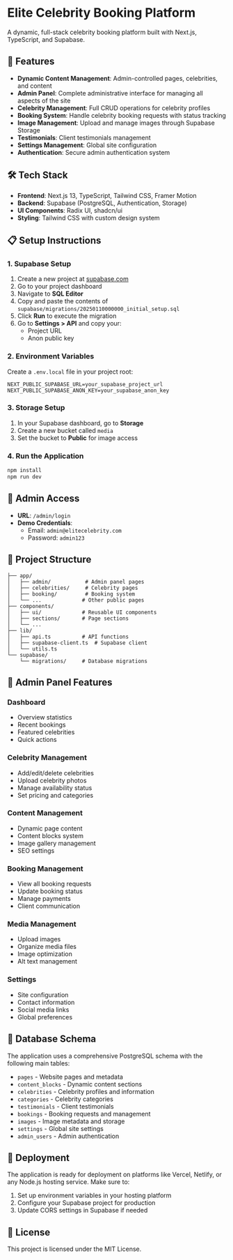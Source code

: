 # Elite Celebrity Booking Platform

A dynamic, full-stack celebrity booking platform built with Next.js, TypeScript, and Supabase.

## 🚀 Features

- **Dynamic Content Management**: Admin-controlled pages, celebrities, and content
- **Admin Panel**: Complete administrative interface for managing all aspects of the site
- **Celebrity Management**: Full CRUD operations for celebrity profiles
- **Booking System**: Handle celebrity booking requests with status tracking
- **Image Management**: Upload and manage images through Supabase Storage
- **Testimonials**: Client testimonials management
- **Settings Management**: Global site configuration
- **Authentication**: Secure admin authentication system

## 🛠️ Tech Stack

- **Frontend**: Next.js 13, TypeScript, Tailwind CSS, Framer Motion
- **Backend**: Supabase (PostgreSQL, Authentication, Storage)
- **UI Components**: Radix UI, shadcn/ui
- **Styling**: Tailwind CSS with custom design system

## 📋 Setup Instructions

### 1. Supabase Setup

1. Create a new project at [supabase.com](https://supabase.com)
2. Go to your project dashboard
3. Navigate to **SQL Editor**
4. Copy and paste the contents of `supabase/migrations/20250110000000_initial_setup.sql`
5. Click **Run** to execute the migration
6. Go to **Settings > API** and copy your:
   - Project URL
   - Anon public key

### 2. Environment Variables

Create a `.env.local` file in your project root:

```env
NEXT_PUBLIC_SUPABASE_URL=your_supabase_project_url
NEXT_PUBLIC_SUPABASE_ANON_KEY=your_supabase_anon_key
```

### 3. Storage Setup

1. In your Supabase dashboard, go to **Storage**
2. Create a new bucket called `media`
3. Set the bucket to **Public** for image access

### 4. Run the Application

```bash
npm install
npm run dev
```

## 🔐 Admin Access

- **URL**: `/admin/login`
- **Demo Credentials**: 
  - Email: `admin@elitecelebrity.com`
  - Password: `admin123`

## 📁 Project Structure

```
├── app/
│   ├── admin/           # Admin panel pages
│   ├── celebrities/     # Celebrity pages
│   ├── booking/         # Booking system
│   └── ...             # Other public pages
├── components/
│   ├── ui/             # Reusable UI components
│   ├── sections/       # Page sections
│   └── ...
├── lib/
│   ├── api.ts          # API functions
│   ├── supabase-client.ts  # Supabase client
│   └── utils.ts
└── supabase/
    └── migrations/     # Database migrations
```

## 🎯 Admin Panel Features

### Dashboard
- Overview statistics
- Recent bookings
- Featured celebrities
- Quick actions

### Celebrity Management
- Add/edit/delete celebrities
- Upload celebrity photos
- Manage availability status
- Set pricing and categories

### Content Management
- Dynamic page content
- Content blocks system
- Image gallery management
- SEO settings

### Booking Management
- View all booking requests
- Update booking status
- Manage payments
- Client communication

### Media Management
- Upload images
- Organize media files
- Image optimization
- Alt text management

### Settings
- Site configuration
- Contact information
- Social media links
- Global preferences

## 🔄 Database Schema

The application uses a comprehensive PostgreSQL schema with the following main tables:

- `pages` - Website pages and metadata
- `content_blocks` - Dynamic content sections
- `celebrities` - Celebrity profiles and information
- `categories` - Celebrity categories
- `testimonials` - Client testimonials
- `bookings` - Booking requests and management
- `images` - Image metadata and storage
- `settings` - Global site settings
- `admin_users` - Admin authentication

## 🚀 Deployment

The application is ready for deployment on platforms like Vercel, Netlify, or any Node.js hosting service. Make sure to:

1. Set up environment variables in your hosting platform
2. Configure your Supabase project for production
3. Update CORS settings in Supabase if needed

## 📝 License

This project is licensed under the MIT License.